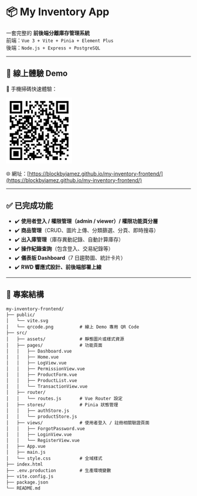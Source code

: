 # 📦 My Inventory App

一套完整的 **前後端分離庫存管理系統**  
前端：`Vue 3 + Vite + Pinia + Element Plus`  
後端：`Node.js + Express + PostgreSQL`

---

## 🔗 線上體驗 Demo

📱 手機掃碼快速體驗：

<img src="./public/qr-code.png" width="180" />

🌐 網址：[https://blockbyjamez.github.io/my-inventory-frontend/](https://blockbyjamez.github.io/my-inventory-frontend/)

---

## ✅ 已完成功能

- ✔️ **使用者登入 / 權限管理（admin / viewer）/ 權限功能頁分層**
- ✔️ **商品管理**（CRUD、圖片上傳、分類篩選、分頁、即時搜尋）
- ✔️ **出入庫管理**（庫存異動記錄、自動計算庫存）
- ✔️ **操作紀錄查詢**（包含登入、交易紀錄等）
- ✔️ **儀表板 Dashboard**（7 日趨勢圖、統計卡片）
- ✔️ **RWD 響應式設計、前後端部署上線**

---

## 🧱 專案結構

```
my-inventory-frontend/
├── public/
│   └── vite.svg
│   └── qrcode.png          # 線上 Demo 專用 QR Code
├── src/
│   ├── assets/             # 靜態圖片或樣式資源
│   ├── pages/              # 功能頁面
│   │   ├── Dashboard.vue
│   │   ├── Home.vue
│   │   ├── LogView.vue
│   │   ├── PermissionView.vue
│   │   ├── ProductForm.vue
│   │   ├── ProductList.vue
│   │   └── TransactionView.vue
│   ├── router/
│   │   └── routes.js       # Vue Router 設定
│   ├── stores/             # Pinia 狀態管理
│   │   ├── authStore.js
│   │   └── productStore.js
│   ├── views/              # 使用者登入 / 註冊相關驗證頁面
│   │   ├── ForgotPassword.vue
│   │   ├── LoginView.vue
│   │   └── RegisterView.vue
│   ├── App.vue
│   ├── main.js
│   └── style.css           # 全域樣式
├── index.html
├── .env.production         # 生產環境變數
├── vite.config.js
├── package.json
└── README.md
```
